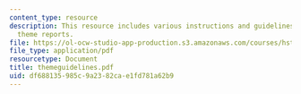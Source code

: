 ```yaml
---
content_type: resource
description: This resource includes various instructions and guidelines for writing
  theme reports.
file: https://ol-ocw-studio-app-production.s3.amazonaws.com/courses/hst-723j-neural-coding-and-perception-of-sound-spring-2005/df688135985c9a2382cae1fd781a62b9_themeguidelines.pdf
file_type: application/pdf
resourcetype: Document
title: themeguidelines.pdf
uid: df688135-985c-9a23-82ca-e1fd781a62b9
---
```

